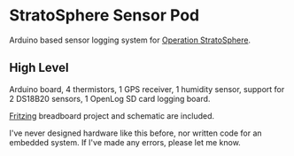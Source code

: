 StratoSphere Sensor Pod
=============

Arduino based sensor logging system for [Operation StratoSphere](http://robotrising.org).

High Level
-------

Arduino board, 4 thermistors, 1 GPS receiver, 1 humidity sensor, support for 2 DS18B20 sensors, 1 OpenLog SD card logging board.

[Fritzing](http://fritzing.org/) breadboard project and schematic are included.

I've never designed hardware like this before, nor written code for an embedded system. If I've made any errors, please let me know.
